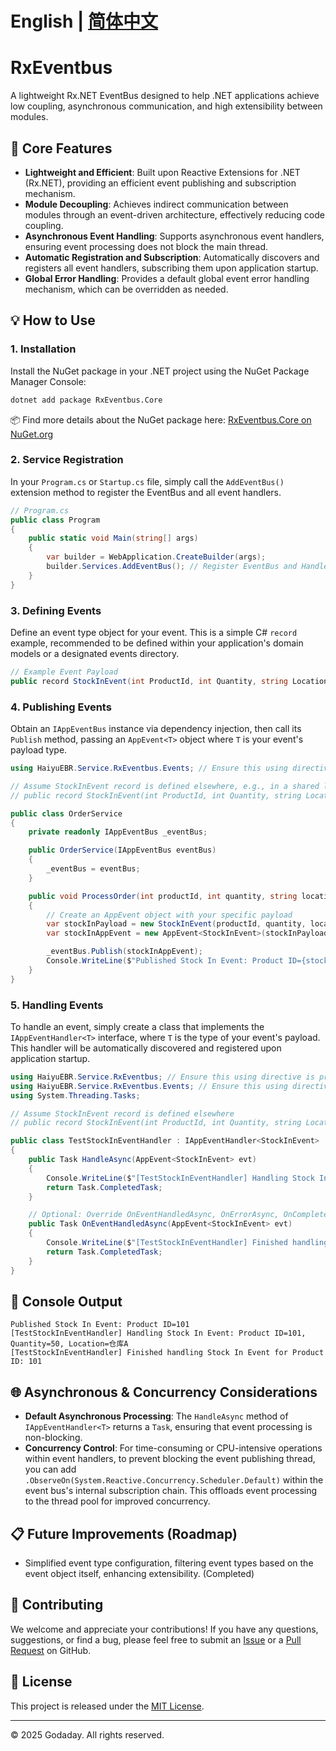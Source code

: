 # English | [简体中文](README.md)
# RxEventbus

A lightweight Rx.NET EventBus designed to help .NET applications achieve low coupling, asynchronous communication, and high extensibility between modules.

## 🚀 Core Features

* **Lightweight and Efficient**: Built upon Reactive Extensions for .NET (Rx.NET), providing an efficient event publishing and subscription mechanism.
* **Module Decoupling**: Achieves indirect communication between modules through an event-driven architecture, effectively reducing code coupling.
* **Asynchronous Event Handling**: Supports asynchronous event handlers, ensuring event processing does not block the main thread.
* **Automatic Registration and Subscription**: Automatically discovers and registers all event handlers, subscribing them upon application startup.
* **Global Error Handling**: Provides a default global event error handling mechanism, which can be overridden as needed.

## 💡 How to Use

### 1. Installation

Install the NuGet package in your .NET project using the NuGet Package Manager Console:

```bash
dotnet add package RxEventbus.Core
````

📦 Find more details about the NuGet package here: [RxEventbus.Core on NuGet.org](https://www.nuget.org/packages/RxEventbus.Core/)

### 2\. Service Registration

In your `Program.cs` or `Startup.cs` file, simply call the `AddEventBus()` extension method to register the EventBus and all event handlers.

```csharp
// Program.cs
public class Program
{
    public static void Main(string[] args)
    {
        var builder = WebApplication.CreateBuilder(args);
        builder.Services.AddEventBus(); // Register EventBus and Handlers
    }
}
```

### 3\. Defining Events

Define an event type object for your event. This is a simple C\# `record` example, recommended to be defined within your application's domain models or a designated events directory.

```csharp
// Example Event Payload
public record StockInEvent(int ProductId, int Quantity, string Location);
```

### 4\. Publishing Events

Obtain an `IAppEventBus` instance via dependency injection, then call its `Publish` method, passing an `AppEvent<T>` object where `T` is your event's payload type.

```csharp
using HaiyuEBR.Service.RxEventbus.Events; // Ensure this using directive is present

// Assume StockInEvent record is defined elsewhere, e.g., in a shared library or domain model
// public record StockInEvent(int ProductId, int Quantity, string Location);

public class OrderService
{
    private readonly IAppEventBus _eventBus;

    public OrderService(IAppEventBus eventBus)
    {
        _eventBus = eventBus;
    }

    public void ProcessOrder(int productId, int quantity, string location)
    {
        // Create an AppEvent object with your specific payload
        var stockInPayload = new StockInEvent(productId, quantity, location);
        var stockInAppEvent = new AppEvent<StockInEvent>(stockInPayload);

        _eventBus.Publish(stockInAppEvent);
        Console.WriteLine($"Published Stock In Event: Product ID={stockInAppEvent.Payload.ProductId}");
    }
}
```

### 5\. Handling Events

To handle an event, simply create a class that implements the `IAppEventHandler<T>` interface, where `T` is the type of your event's payload. This handler will be automatically discovered and registered upon application startup.

```csharp
using HaiyuEBR.Service.RxEventbus; // Ensure this using directive is present
using HaiyuEBR.Service.RxEventbus.Events; // Ensure this using directive is present
using System.Threading.Tasks;

// Assume StockInEvent record is defined elsewhere
// public record StockInEvent(int ProductId, int Quantity, string Location);

public class TestStockInEventHandler : IAppEventHandler<StockInEvent>
{
    public Task HandleAsync(AppEvent<StockInEvent> evt)
    {
        Console.WriteLine($"[TestStockInEventHandler] Handling Stock In Event: Product ID={evt.Payload.ProductId}, Quantity={evt.Payload.Quantity}, Location={evt.Payload.Location}");
        return Task.CompletedTask;
    }

    // Optional: Override OnEventHandledAsync, OnErrorAsync, OnCompletedAsync for specific behavior
    public Task OnEventHandledAsync(AppEvent<StockInEvent> evt)
    {
        Console.WriteLine($"[TestStockInEventHandler] Finished handling Stock In Event for Product ID: {evt.Payload.ProductId}");
        return Task.CompletedTask;
    }
}
```

## 🐛  Console Output

```
Published Stock In Event: Product ID=101
[TestStockInEventHandler] Handling Stock In Event: Product ID=101, Quantity=50, Location=仓库A
[TestStockInEventHandler] Finished handling Stock In Event for Product ID: 101
```

## 🌐 Asynchronous & Concurrency Considerations

  * **Default Asynchronous Processing**: The `HandleAsync` method of `IAppEventHandler<T>` returns a `Task`, ensuring that event processing is non-blocking.
  * **Concurrency Control**: For time-consuming or CPU-intensive operations within event handlers, to prevent blocking the event publishing thread, you can add `.ObserveOn(System.Reactive.Concurrency.Scheduler.Default)` within the event bus's internal subscription chain. This offloads event processing to the thread pool for improved concurrency.

## 📋 Future Improvements (Roadmap)

  * Simplified event type configuration, filtering event types based on the event object itself, enhancing extensibility. (Completed)

## 🤝 Contributing

We welcome and appreciate your contributions\! If you have any questions, suggestions, or find a bug, please feel free to submit an [Issue](https://www.google.com/search?q=https://github.com/Godaday/RxEventBus/issues) or a [Pull Request](https://www.google.com/search?q=https://github.com/Godaday/RxEventBus/pulls) on GitHub.

## 📜 License

This project is released under the [MIT License](https://www.google.com/search?q=https://github.com/Godaday/RxEventBus/blob/main/LICENSE).

-----

© 2025 Godaday. All rights reserved.

```
```
